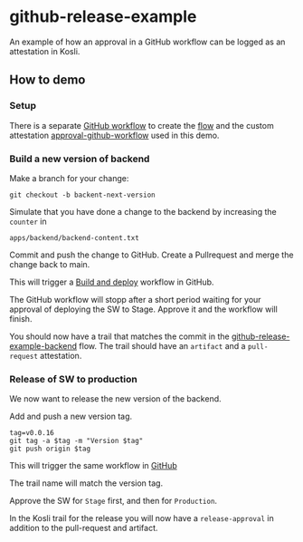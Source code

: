 # github-release-example
An example of how an approval in a GitHub workflow can be logged as an attestation in Kosli.

## How to demo

### Setup
There is a separate [GitHub workflow](https://github.com/kosli-dev/github-release-example/actions/workflows/setup-kosli.yml)
to create the [flow](https://app.kosli.com/kosli-public/flows/github-release-example-backend/trails/)
and the custom attestation [approval-github-workflow](https://app.kosli.com/kosli-public/attestation-types/approval-github-workflow)
used in this demo.

### Build a new version of backend
Make a branch for your change:
```shell
git checkout -b backent-next-version
```

Simulate that you have done a change to the backend by increasing the `counter` in
```shell
apps/backend/backend-content.txt
```
Commit and push the change to GitHub.
Create a Pullrequest and merge the change back to main.

This will trigger a [Build and deploy](https://github.com/kosli-dev/github-release-example/actions/workflows/build-deploy-backend.yml)
workflow in GitHub.

The GitHub workflow will stopp after a short period waiting for your approval of deploying
the SW to Stage. Approve it and the workflow will finish.

You should now have a trail that matches the commit in the 
[github-release-example-backend](https://app.kosli.com/kosli-public/flows/github-release-example-backend/trails/) flow.
The trail should have an `artifact` and a `pull-request` attestation.


### Release of SW to production
We now want to release the new version of the backend.

Add and push a new version tag.
```shell
tag=v0.0.16
git tag -a $tag -m "Version $tag"
git push origin $tag
```

This will trigger the same workflow in [GitHub](https://github.com/kosli-dev/github-release-example/actions/workflows/build-deploy-backend.yml)

The trail name will match the version tag.

Approve the SW for `Stage` first, and then for `Production`.

In the Kosli trail for the release you will now have a `release-approval` in addition to the pull-request and artifact.

